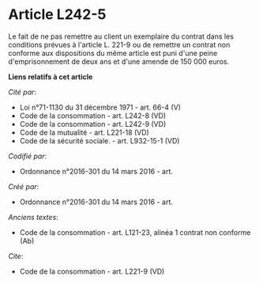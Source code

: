 # Article L242-5

Le fait de ne pas remettre au client un exemplaire du contrat dans les conditions prévues à l'article L. 221-9 ou de remettre
un contrat non conforme aux dispositions du même article est puni d'une peine d'emprisonnement de deux ans et d'une amende de
150 000 euros.

**Liens relatifs à cet article**

_Cité par_:

  - Loi n°71-1130 du 31 décembre 1971 - art. 66-4 (V)
  - Code de la consommation - art. L242-8 (VD)
  - Code de la consommation - art. L242-9 (VD)
  - Code de la mutualité - art. L221-18 (VD)
  - Code de la sécurité sociale. - art. L932-15-1 (VD)

_Codifié par_:

  - Ordonnance n°2016-301 du 14 mars 2016 - art.

_Créé par_:

  - Ordonnance n°2016-301 du 14 mars 2016 - art.

_Anciens textes_:

  - Code de la consommation - art. L121-23, alinéa 1 contrat non conforme (Ab)

_Cite_:

  - Code de la consommation - art. L221-9 (VD)
